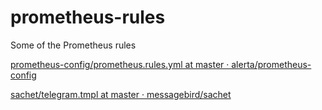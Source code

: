 # prometheus-rules
Some of the Prometheus rules 

[prometheus-config/prometheus.rules.yml at master · alerta/prometheus-config](https://github.com/alerta/prometheus-config/blob/master/config/prometheus.rules.yml)

[sachet/telegram.tmpl at master · messagebird/sachet](https://github.com/messagebird/sachet/blob/master/examples/telegram.tmpl)
